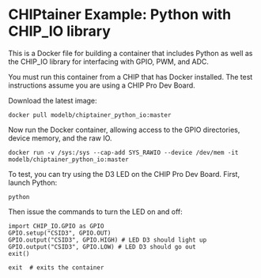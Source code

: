 # CHIPtainer Example: Python with CHIP_IO library

This is a Docker file for building a container that includes Python as well as the CHIP_IO library for interfacing with GPIO, PWM, and ADC.

You must run this container from a CHIP that has Docker installed. The test instructions assume you are using a CHIP Pro Dev Board.

Download the latest image:

```
docker pull modelb/chiptainer_python_io:master
```

Now run the Docker container, allowing access to the GPIO directories, device memory, and the raw IO.

```
docker run -v /sys:/sys --cap-add SYS_RAWIO --device /dev/mem -it modelb/chiptainer_python_io:master
```

To test, you can try using the D3 LED on the CHIP Pro Dev Board. First, launch Python:

```
python
```

Then issue the commands to turn the LED on and off:

```
import CHIP_IO.GPIO as GPIO
GPIO.setup("CSID3", GPIO.OUT)
GPIO.output("CSID3", GPIO.HIGH) # LED D3 should light up
GPIO.output("CSID3", GPIO.LOW) # LED D3 should go out
exit()
```

```
exit  # exits the container
```
